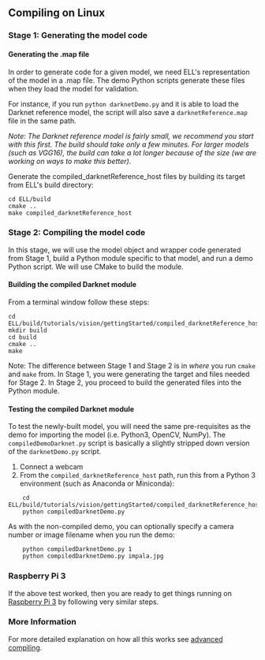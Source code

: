 ## Compiling on Linux

### Stage 1: Generating the model code

#### Generating the .map file

In order to generate code for a given model, we need ELL's representation of the model in a .map file. The demo Python scripts generate these files when they load the model for validation.

For instance, if you run `python darknetDemo.py` and it is able to load the Darknet reference model, the script will also save a `darknetReference.map` file in the same path.

*Note: The Darknet reference model is fairly small, we recommend you start with this first.  The build should take only a few minutes. For larger models (such as VGG16), the build can take a lot longer because of the size (we are working on ways to make this better).*

Generate the compiled_darknetReference_host files by building its target from ELL's build directory:

```
cd ELL/build
cmake ..
make compiled_darknetReference_host
```


### Stage 2: Compiling the model code

In this stage, we will use the model object and wrapper code generated from Stage 1, build a Python module specific to that model, and run a demo Python script. We will use CMake to build the module.

#### Building the compiled Darknet module

From a terminal window follow these steps:

```
cd ELL/build/tutorials/vision/gettingStarted/compiled_darknetReference_host
mkdir build
cd build
cmake ..
make
```

Note: The difference between Stage 1 and Stage 2 is in *where* you run `cmake` and `make` from. In Stage 1, you were generating the target and files needed for Stage 2. In Stage 2, you proceed to build the generated files into the Python module.

#### Testing the compiled Darknet module

To test the newly-built model, you will need the same pre-requisites as the demo for importing the model (i.e. Python3, OpenCV, NumPy).  The `compiledDemoDarknet.py` script is basically a slightly stripped down version of the `darknetDemo.py` script.

1. Connect a webcam
2. From the `compiled_darknetReference_host` path, run this from a Python 3 environment (such as Anaconda or Miniconda):
```
    cd ELL/build/tutorials/vision/gettingStarted/compiled_darknetReference_host
    python compiledDarknetDemo.py
```

As with the non-compiled demo, you can optionally specify a camera number or image filename when you run the demo:
```
    python compiledDarknetDemo.py 1
    python compiledDarknetDemo.py impala.jpg
```

### Raspberry Pi 3

If the above test worked, then  you are ready to get things running on [Raspberry Pi 3](compiling-Pi3.md) by following very similar steps.

### More Information

For more detailed explanation on how all this works see [advanced compiling](compilingAdvanced.md).